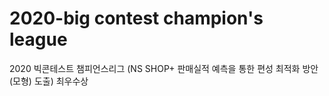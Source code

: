 # 2020-big contest champion's league
2020 빅콘테스트 챔피언스리그 (NS SHOP+ 판매실적 예측을 통한 편성 최적화 방안(모형) 도출) 최우수상
